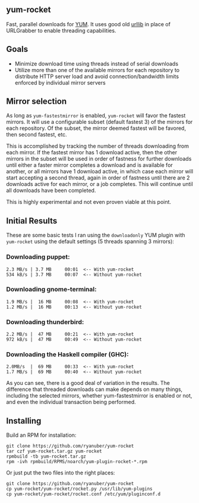 yum-rocket
----------

Fast, parallel downloads for [YUM](http://yum.baseurl.org). It uses good old
[urllib](http://docs.python.org/library/urllib.html) in place of URLGrabber to
enable threading capabilities.

Goals
-----

- Minimize download time using threads instead of serial downloads
- Utilize more than one of the available mirrors for each repository to
  distribute HTTP server load and avoid connection/bandwidth limits enforced by
  individual mirror servers

Mirror selection
----------------

As long as `yum-fastestmirror` is enabled, `yum-rocket` will favor the fastest
mirrors. It will use a configurable subset (default fastest 3) of the mirrors
for each repository. Of the subset, the mirror deemed fastest will be favored,
then second fastest, etc.

This is accomplished by tracking the number of threads downloading from each
mirror. If the fastest mirror has 1 download active, then the other mirrors in
the subset will be used in order of fastness for further downloads until either
a faster mirror completes a download and is available for another, or all
mirrors have 1 download active, in which case each mirror will start accepting a
second thread, again in order of fastness until there are 2 downloads active for
each mirror, or a job completes. This will continue until all downloads have
been completed.

This is highly experimental and not even proven viable at this point.

Initial Results
---------------

These are some basic tests I ran using the `downloadonly` YUM plugin with
`yum-rocket` using the default settings (5 threads spanning 3 mirrors):

### Downloading puppet:

```
2.3 MB/s | 3.7 MB     00:01  <-- With yum-rocket
534 kB/s | 3.7 MB     00:07  <-- Without yum-rocket
```

### Downloading gnome-terminal:

```
1.9 MB/s |  16 MB     00:08  <-- With yum-rocket
1.2 MB/s |  16 MB     00:13  <-- Without yum-rocket
```

### Downloading thunderbird:

```
2.2 MB/s |  47 MB     00:21  <-- With yum-rocket
972 kB/s |  47 MB     00:49  <-- Without yum-rocket
```

### Downloading the Haskell compiler (GHC):

```
2.0MB/s  |  69 MB     00:33  <-- With yum-rocket
1.7 MB/s |  69 MB     00:40  <-- Without yum-rocket
```

As you can see, there is a good deal of variation in the results. The difference
that threaded downloads can make depends on many things, including the selected
mirrors, whether yum-fastestmirror is enabled or not, and even the individual
transaction being performed.

Installing
----------

Build an RPM for installation:

```
git clone https://github.com/ryanuber/yum-rocket
tar czf yum-rocket.tar.gz yum-rocket
rpmbuild -tb yum-rocket.tar.gz
rpm -ivh rpmbuild/RPMS/noarch/yum-plugin-rocket-*.rpm
```

Or just put the two files into the right places:

```
git clone https://github.com/ryanuber/yum-rocket
cp yum-rocket/yum-rocket/rocket.py /usr/lib/yum-plugins
cp yum-rocket/yum-rocket/rocket.conf /etc/yum/pluginconf.d
```
